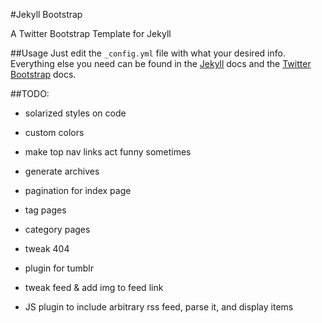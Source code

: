 #Jekyll Bootstrap

A Twitter Bootstrap Template for Jekyll

##Usage
Just edit the `_config.yml` file with what your desired info.
Everything else you need can be found in the
 [Jekyll](https://github.com/mojombo/jekyll) docs
 and the [Twitter Bootstrap](http://twitter.github.com/bootstrap/) docs.

##TODO:
- solarized styles on code
- custom colors
- make top nav links act funny sometimes
- generate archives
- pagination for index page
- tag pages
- category pages

- tweak 404
- plugin for tumblr
- tweak feed & add img to feed link
- JS plugin to include arbitrary rss feed, parse it, and display items
